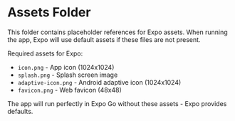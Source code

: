 # Assets Folder

This folder contains placeholder references for Expo assets. When running the app, Expo will use default assets if these files are not present.

Required assets for Expo:
- `icon.png` - App icon (1024x1024)
- `splash.png` - Splash screen image 
- `adaptive-icon.png` - Android adaptive icon (1024x1024)
- `favicon.png` - Web favicon (48x48)

The app will run perfectly in Expo Go without these assets - Expo provides defaults.